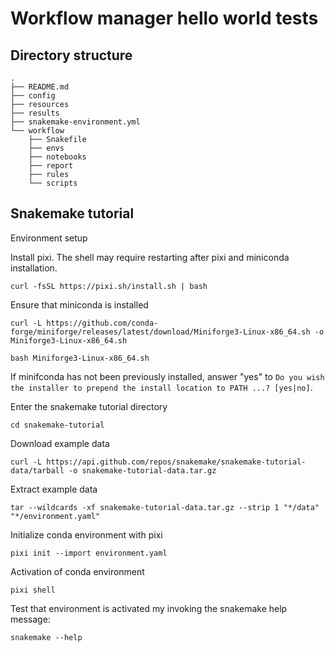 # Workflow manager hello world tests

## Directory structure

```
.
├── README.md
├── config
├── resources
├── results
├── snakemake-environment.yml
└── workflow
    ├── Snakefile
    ├── envs
    ├── notebooks
    ├── report
    ├── rules
    └── scripts
```

## Snakemake tutorial

Environment setup

Install pixi.
The shell may require restarting after pixi and miniconda installation.

```
curl -fsSL https://pixi.sh/install.sh | bash
```

Ensure that miniconda is installed

```
curl -L https://github.com/conda-forge/miniforge/releases/latest/download/Miniforge3-Linux-x86_64.sh -o Miniforge3-Linux-x86_64.sh

bash Miniforge3-Linux-x86_64.sh
```

If minifconda has not been previously installed, answer "yes" to `Do you wish the installer to prepend the install location to PATH ...? [yes|no]`.

Enter the snakemake tutorial directory
```
cd snakemake-tutorial
```

Download example data

```
curl -L https://api.github.com/repos/snakemake/snakemake-tutorial-data/tarball -o snakemake-tutorial-data.tar.gz
```

Extract example data
```
tar --wildcards -xf snakemake-tutorial-data.tar.gz --strip 1 "*/data" "*/environment.yaml"

```

Initialize conda environment with pixi

```
pixi init --import environment.yaml
```

Activation of conda environment

```
pixi shell
```

Test that environment is activated my invoking the snakemake help message:
```
snakemake --help
```
